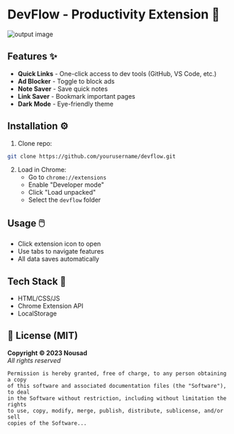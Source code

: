 # DevFlow - Productivity Extension 🚀

![output image](https://github.com/mohamednousad/Blink-AI/blob/9c84f5e34113cec62657e6ee2134a5afb02bb4cf/src/assets/output.png)

## Features ✨
- **Quick Links** - One-click access to dev tools (GitHub, VS Code, etc.)
- **Ad Blocker** - Toggle to block ads
- **Note Saver** - Save quick notes
- **Link Saver** - Bookmark important pages
- **Dark Mode** - Eye-friendly theme

## Installation ⚙️
1. Clone repo:
```bash
git clone https://github.com/yourusername/devflow.git
```
2. Load in Chrome:
   - Go to `chrome://extensions`
   - Enable "Developer mode"
   - Click "Load unpacked"
   - Select the `devflow` folder

## Usage 🖱️
- Click extension icon to open
- Use tabs to navigate features
- All data saves automatically

## Tech Stack 🔧
- HTML/CSS/JS
- Chrome Extension API
- LocalStorage

## 📜 License (MIT)  
**Copyright © 2023 Nousad**  
*All rights reserved*  

```text
Permission is hereby granted, free of charge, to any person obtaining a copy
of this software and associated documentation files (the "Software"), to deal
in the Software without restriction, including without limitation the rights
to use, copy, modify, merge, publish, distribute, sublicense, and/or sell
copies of the Software...
